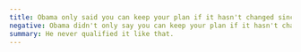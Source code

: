 ```yaml
---
title: Obama only said you can keep your plan if it hasn't changed since the ACA passed
negative: Obama didn't only say you can keep your plan if it hasn't changed since the ACA passed
summary: He never qualified it like that.
---
```

